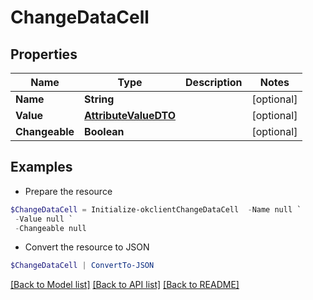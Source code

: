 # ChangeDataCell
## Properties

Name | Type | Description | Notes
------------ | ------------- | ------------- | -------------
**Name** | **String** |  | [optional] 
**Value** | [**AttributeValueDTO**](AttributeValueDTO.md) |  | [optional] 
**Changeable** | **Boolean** |  | [optional] 

## Examples

- Prepare the resource
```powershell
$ChangeDataCell = Initialize-okclientChangeDataCell  -Name null `
 -Value null `
 -Changeable null
```

- Convert the resource to JSON
```powershell
$ChangeDataCell | ConvertTo-JSON
```

[[Back to Model list]](../README.md#documentation-for-models) [[Back to API list]](../README.md#documentation-for-api-endpoints) [[Back to README]](../README.md)

